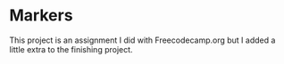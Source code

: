 # Markers

This project is an assignment I did with Freecodecamp.org but I added a little extra to the finishing project.
